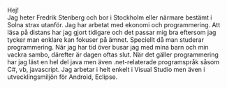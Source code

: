 Hej!<br />
Jag heter Fredrik Stenberg och bor i Stockholm eller närmare bestämt i Solna strax utanför. Jag har arbetat med ekonomi och programmering. Att läsa på distans har jag gjort tidigare och det passar mig bra eftersom jag tycker man enklare kan fokuser på ämnet. Speciellt då man studerar programmering. När jag har tid över busar jag med mina barn och min vackra sambo, därefter är dagen oftas slut. När det gäller programmering har jag läst en hel del java men även .net-relaterade programspråk såsom C#, vb, javascript. Jag arbetar i helt enkelt i Visual Studio men även i utvecklingsmiljön för Android, Eclipse.

